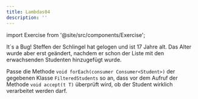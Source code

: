 ```yaml
---
title: Lambdas04
description: ''
---
```


import Exercise from '@site/src/components/Exercise';

It´s a Bug! Steffen der Schlingel hat gelogen und ist 17 Jahre alt. Das Alter
wurde aber erst geändert, nachdem er schon der Liste mit den erwachsenden
Studenten hinzugefügt wurde.

Passe die Methode `void forEach(consumer Consumer<Student>)` der gegebenen
Klasse `FilteredStudents` so an, dass vor dem Aufruf der Methode
`void accept(t T)` überprüft wird, ob der Student wirklich verarbeitet werden
darf.

<Exercise pullRequest="70" branchSuffix="lambdas/04" />
